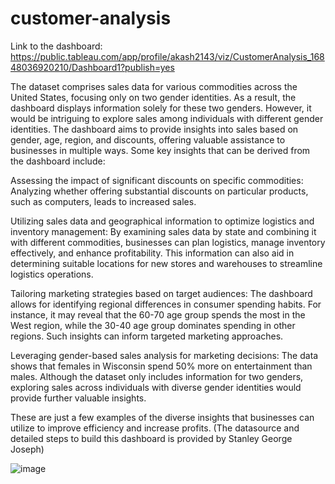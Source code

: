 # customer-analysis
Link to the dashboard: https://public.tableau.com/app/profile/akash2143/viz/CustomerAnalysis_16848036920210/Dashboard1?publish=yes

The dataset comprises sales data for various commodities across the United States, focusing only on two gender identities. As a result, the dashboard displays information solely for these two genders. However, it would be intriguing to explore sales among individuals with different gender identities. The dashboard aims to provide insights into sales based on gender, age, region, and discounts, offering valuable assistance to businesses in multiple ways. Some key insights that can be derived from the dashboard include:

Assessing the impact of significant discounts on specific commodities: Analyzing whether offering substantial discounts on particular products, such as computers, leads to increased sales.

Utilizing sales data and geographical information to optimize logistics and inventory management: By examining sales data by state and combining it with different commodities, businesses can plan logistics, manage inventory effectively, and enhance profitability. This information can also aid in determining suitable locations for new stores and warehouses to streamline logistics operations.

Tailoring marketing strategies based on target audiences: The dashboard allows for identifying regional differences in consumer spending habits. For instance, it may reveal that the 60-70 age group spends the most in the West region, while the 30-40 age group dominates spending in other regions. Such insights can inform targeted marketing approaches.

Leveraging gender-based sales analysis for marketing decisions: The data shows that females in Wisconsin spend 50% more on entertainment than males. Although the dataset only includes information for two genders, exploring sales across individuals with diverse gender identities would provide further valuable insights.

These are just a few examples of the diverse insights that businesses can utilize to improve efficiency and increase profits. (The datasource and detailed steps to build this dashboard is provided by Stanley George Joseph)


![image](https://github.com/akashkodes/customer-analysis/assets/128107742/c6df21fe-56b3-41ec-9bbb-26b4cee80799)
